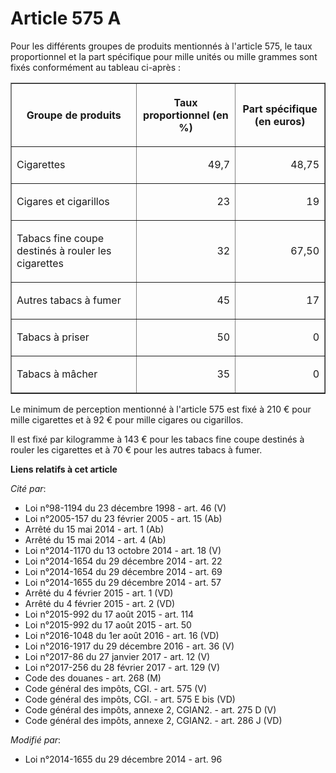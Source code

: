 # Article 575 A

Pour les différents groupes de produits mentionnés à l'article 575, le taux proportionnel et la part spécifique pour mille
unités ou mille grammes sont fixés conformément au tableau ci-après : 

<table border="1">
  <tbody>
    <tr>
      <th>

Groupe de produits 

</th>
      <th>

Taux proportionnel (en %) 

</th>
      <th>

Part spécifique (en euros) 

</th>
    </tr>
    <tr>
      <td>

Cigarettes 

</td>
      <td valign="middle" align="right">

49,7 

</td>
      <td valign="middle" align="right">

48,75 

</td>
    </tr>
    <tr>
      <td>

Cigares et cigarillos 

</td>
      <td valign="middle" align="right">

23 

</td>
      <td valign="middle" align="right">

19 

</td>
    </tr>
    <tr>
      <td align="left">

Tabacs fine coupe destinés à rouler les cigarettes 

</td>
      <td valign="middle" align="right">

32 

</td>
      <td valign="middle" align="right">

67,50 

</td>
    </tr>
    <tr>
      <td>

Autres tabacs à fumer 

</td>
      <td align="right" valign="middle">

45 

</td>
      <td valign="middle" align="right">

17 

</td>
    </tr>
    <tr>
      <td>

Tabacs à priser 

</td>
      <td align="right" valign="middle">

50 

</td>
      <td valign="middle" align="right">

0 

</td>
    </tr>
    <tr>
      <td>

Tabacs à mâcher 

</td>
      <td valign="middle" align="right">

35 

</td>
      <td valign="middle" align="right">

0 

</td>
    </tr>
  </tbody>
</table>

Le minimum de perception mentionné à l'article 575 est fixé à 210 € pour mille cigarettes et à 92 € pour mille cigares ou
cigarillos. 

Il est fixé par kilogramme à 143 € pour les tabacs fine coupe destinés à rouler les cigarettes et à 70 € pour les autres
tabacs à fumer.

**Liens relatifs à cet article**

_Cité par_:

  - Loi n°98-1194 du 23 décembre 1998 - art. 46 (V)
  - Loi n°2005-157 du 23 février 2005 - art. 15 (Ab)
  - Arrêté du 15 mai 2014 - art. 1 (Ab)
  - Arrêté du 15 mai 2014 - art. 4 (Ab)
  - Loi n°2014-1170 du 13 octobre 2014 - art. 18 (V)
  - Loi n°2014-1654 du 29 décembre 2014 - art. 22
  - Loi n°2014-1654 du 29 décembre 2014 - art. 69
  - Loi n°2014-1655 du 29 décembre 2014 - art. 57
  - Arrêté du 4 février 2015 - art. 1 (VD)
  - Arrêté du 4 février 2015 - art. 2 (VD)
  - Loi n°2015-992 du 17 août 2015 - art. 114
  - Loi n°2015-992 du 17 août 2015 - art. 50
  - Loi n°2016-1048 du 1er août 2016 - art. 16 (VD)
  - Loi n°2016-1917 du 29 décembre 2016 - art. 36 (V)
  - Loi n°2017-86 du 27 janvier 2017 - art. 12 (V)
  - Loi n°2017-256 du 28 février 2017 - art. 129 (V)
  - Code des douanes - art. 268 (M)
  - Code général des impôts, CGI. - art. 575 (V)
  - Code général des impôts, CGI. - art. 575 E bis (VD)
  - Code général des impôts, annexe 2, CGIAN2. - art. 275 D (V)
  - Code général des impôts, annexe 2, CGIAN2. - art. 286 J (VD)

_Modifié par_:

  - Loi n°2014-1655 du 29 décembre 2014 - art. 96
